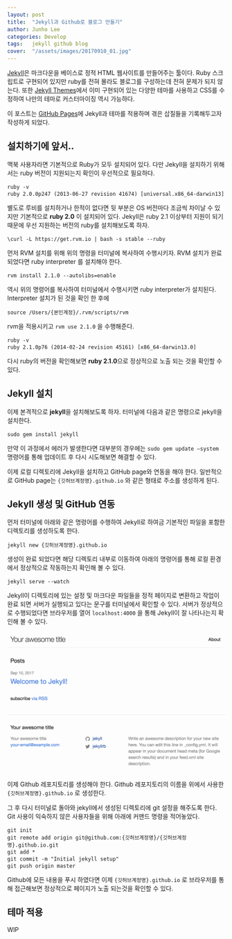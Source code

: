 ```yaml
---
layout: post
title:  "Jekyll과 Github로 블로그 만들기"
author: Junho Lee
categories: Develop
tags:	jekyll github blog
cover:  "/assets/images/20170910_01.jpg"
---
```


[Jekyll](http://jekyllrb.com)은 마크다운을 베이스로 정적 HTML 웹사이트를 만들어주는 툴이다. Ruby 스크립트로 구현되어 있지만 ruby를 전혀 몰라도 블로그를 구성하는데 전혀 문제가 되지 않는다. 또한 [Jekyll Themes](http://jekyllthemes.org)에서 이미 구현되어 있는 다양한 테마를 사용하고 CSS를 수정하여 나만의 테마로 커스터마이징 역시 가능하다.

이 포스트는 [GitHub Pages](https://pages.github.com)에 Jekyll과 테마를 적용하며 겪은 삽질들을 기록해두고자 작성하게 되었다.

## 설치하기에 앞서..
맥북 사용자라면 기본적으로 Ruby가 모두 설치되어 있다. 다만 Jekyll을 설치하기 위해서는 ruby 버전이 지원되는지 확인이 우선적으로 필요하다.

```
ruby -v
ruby 2.0.0p247 (2013-06-27 revision 41674) [universal.x86_64-darwin13]
```

별도로 루비를 설치하거나 한적이 없다면 뒷 부분은 OS 버전마다 조금씩 차이날 수 있지만 기본적으로 **ruby 2.0** 이 설치되어 있다. Jekyll은 ruby 2.1 이상부터 지원이 되기 때문에 우선 지원하는 버전의 ruby를 설치해보도록 하자.

```
\curl -L https://get.rvm.io | bash -s stable --ruby
```

먼저 RVM 설치를 위해 위의 명령을 터미널에 복사하여 수행시키자.
RVM 설치가 완료 되었다면 ruby interpreter 를 설치해야 한다.

```
rvm install 2.1.0 --autolibs=enable
```

역시 위의 명령어를 복사하여 터미널에서 수행시키면 ruby interpreter가 설치된다. Interpreter 설치가 된 것을 확인 한 후에 

```
source /Users/{본인계정}/.rvm/scripts/rvm
```

rvm을 적용시키고 `rvm use 2.1.0` 을 수행해준다.

```
ruby -v
ruby 2.1.0p76 (2014-02-24 revision 45161) [x86_64-darwin13.0]
```

다시 ruby의 버전을 확인해보면 **ruby 2.1.0**으로 정상적으로 노출 되는 것을 확인할 수 있다.

## Jekyll 설치
이제 본격적으로 **jekyll**을 설치해보도록 하자.
터미널에 다음과 같은 명령으로 jekyll을 설치한다.

```
sudo gem install jekyll
```

만약 이 과정에서 에러가 발생한다면 대부분의 경우에는 `sudo gem update —system` 명령어를 통해 업데이트 후 다시 시도해보면 해결할 수 있다.

이제 로컬 디렉토리에 Jekyll을 설치하고 GitHub page와 연동을 해야 한다. 일반적으로 GitHub page는 `{깃허브계정명}.github.io` 와 같은 형태로 주소를 생성하게 된다. 

## Jekyll 생성 및 GitHub 연동
먼저 터미널에 아래와 같은 명령어를 수행하여 Jekyll로 하여금 기본적인 파일을 포함한 디렉토리를 생성하도록 한다.

```
jekyll new {깃허브계정명}.github.io
```

생성이 완료 되었다면 해당 디렉토리 내부로 이동하여 아래의 명령어를 통해 로컬 환경에서 정상적으로 작동하는지 확인해 볼 수 있다.

```
jekyll serve --watch
```

Jekyll이 디렉토리에 있는 설정 및 마크다운 파일들을 정적 페이지로 변환하고 작업이 완료 되면 서버가 실행되고 있다는 문구를 터미널에서 확인할 수 있다. 서버가 정상적으로 수행되었다면 브라우저를 열어 `localhost:4000` 을 통해 Jekyll이 잘 나타나는지 확인해 볼 수 있다.

<img src="/assets/images/20170910_02.png" title="Localhost에서 작동하는 Jekyll">

이제 Github 레포지토리를 생성해야 한다. Github 레포지토리의 이름을 위에서 사용한 `{깃허브계정명}.github.io` 로 생성한다.

그 후 다시 터미널로 돌아와 jekyll에서 생성된 디렉토리에 git 설정을 해주도록 한다.
Git 사용이 익숙하지 않은 사용자들을 위해 아래에 커맨드 명령을 적어놓았다.

```
git init
git remote add origin git@github.com:{깃허브계정명}/{깃허브계정명}.github.io.git
git add *
git commit -m "Initial jekyll setup"
git push origin master
```

Github에 모든 내용을 푸시 하였다면 이제 `{깃허브계정명}.github.io` 로 브라우저를 통해 접근해보면 정상적으로 페이지가 노출 되는것을 확인할 수 있다.

## 테마 적용
WIP

[jekyll]:      http://jekyllrb.com
[jekyll-gh]:   https://github.com/jekyll/jekyll
[jekyll-help]: https://github.com/jekyll/jekyll-help
[highlight]:   https://highlightjs.org/
[lightbox]:    http://lokeshdhakar.com/projects/lightbox2/
[jekyll-archive]: https://github.com/jekyll/jekyll-archives
[liquid]: https://github.com/Shopify/liquid/wiki/Liquid-for-Designers
